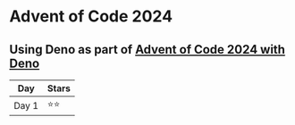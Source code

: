 # Advent of Code 2024

## Using Deno as part of [Advent of Code 2024 with Deno](https://deno.com/blog/advent-of-code-2024)

| Day | Stars |
| --- | ----- |
| Day 1 | ⭐⭐ |